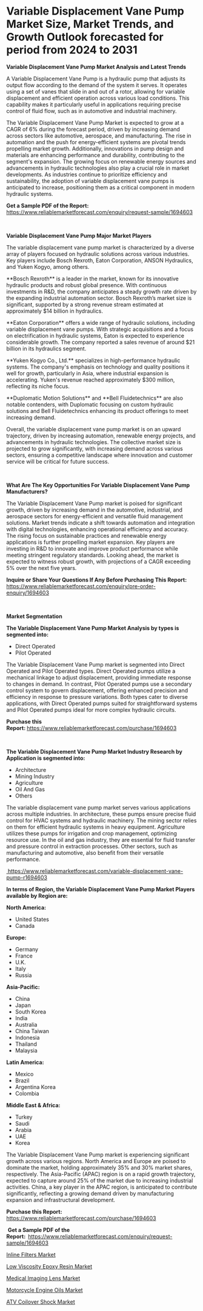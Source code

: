 <p><h1>Variable Displacement Vane Pump Market Size, Market Trends, and Growth Outlook forecasted for period from 2024 to 2031</h1></p><p><strong>Variable Displacement Vane Pump Market Analysis and Latest Trends</strong></p>
<p><p>A Variable Displacement Vane Pump is a hydraulic pump that adjusts its output flow according to the demand of the system it serves. It operates using a set of vanes that slide in and out of a rotor, allowing for variable displacement and efficient operation across various load conditions. This capability makes it particularly useful in applications requiring precise control of fluid flow, such as in automotive and industrial machinery.</p><p>The Variable Displacement Vane Pump Market is expected to grow at a CAGR of 6% during the forecast period, driven by increasing demand across sectors like automotive, aerospace, and manufacturing. The rise in automation and the push for energy-efficient systems are pivotal trends propelling market growth. Additionally, innovations in pump design and materials are enhancing performance and durability, contributing to the segment's expansion. The growing focus on renewable energy sources and advancements in hydraulic technologies also play a crucial role in market developments. As industries continue to prioritize efficiency and sustainability, the adoption of variable displacement vane pumps is anticipated to increase, positioning them as a critical component in modern hydraulic systems.</p></p>
<p><strong>Get a Sample PDF of the Report:&nbsp;</strong> <a href="https://www.reliablemarketforecast.com/enquiry/request-sample/1694603?utm_campaign=1097&utm_medium=2&utm_source=Github&utm_content=ia&utm_term=17122024&utm_id=variable-displacement-vane-pump">https://www.reliablemarketforecast.com/enquiry/request-sample/1694603</a></p>
<p>&nbsp;</p>
<p><strong>Variable Displacement Vane Pump Major Market Players</strong></p>
<p><p>The variable displacement vane pump market is characterized by a diverse array of players focused on hydraulic solutions across various industries. Key players include Bosch Rexroth, Eaton Corporation, ANSON Hydraulics, and Yuken Kogyo, among others. </p><p>**Bosch Rexroth** is a leader in the market, known for its innovative hydraulic products and robust global presence. With continuous investments in R&D, the company anticipates a steady growth rate driven by the expanding industrial automation sector. Bosch Rexroth’s market size is significant, supported by a strong revenue stream estimated at approximately $14 billion in hydraulics.</p><p>**Eaton Corporation** offers a wide range of hydraulic solutions, including variable displacement vane pumps. With strategic acquisitions and a focus on electrification in hydraulic systems, Eaton is expected to experience considerable growth. The company reported a sales revenue of around $21 billion in its hydraulics segment.</p><p>**Yuken Kogyo Co., Ltd.** specializes in high-performance hydraulic systems. The company's emphasis on technology and quality positions it well for growth, particularly in Asia, where industrial expansion is accelerating. Yuken's revenue reached approximately $300 million, reflecting its niche focus.</p><p>**Duplomatic Motion Solutions** and **Bell Fluidetechnics** are also notable contenders, with Duplomatic focusing on custom hydraulic solutions and Bell Fluidetechnics enhancing its product offerings to meet increasing demand.</p><p>Overall, the variable displacement vane pump market is on an upward trajectory, driven by increasing automation, renewable energy projects, and advancements in hydraulic technologies. The collective market size is projected to grow significantly, with increasing demand across various sectors, ensuring a competitive landscape where innovation and customer service will be critical for future success.</p></p>
<p>&nbsp;</p>
<p><strong>What Are The Key Opportunities For Variable Displacement Vane Pump Manufacturers?</strong></p>
<p><p>The Variable Displacement Vane Pump market is poised for significant growth, driven by increasing demand in the automotive, industrial, and aerospace sectors for energy-efficient and versatile fluid management solutions. Market trends indicate a shift towards automation and integration with digital technologies, enhancing operational efficiency and accuracy. The rising focus on sustainable practices and renewable energy applications is further propelling market expansion. Key players are investing in R&D to innovate and improve product performance while meeting stringent regulatory standards. Looking ahead, the market is expected to witness robust growth, with projections of a CAGR exceeding 5% over the next five years.</p></p>
<p><strong>Inquire or Share Your Questions If Any Before Purchasing This Report:</strong> <a href="https://www.reliablemarketforecast.com/enquiry/pre-order-enquiry/1694603?utm_campaign=1097&utm_medium=2&utm_source=Github&utm_content=ia&utm_term=17122024&utm_id=variable-displacement-vane-pump">https://www.reliablemarketforecast.com/enquiry/pre-order-enquiry/1694603</a></p>
<p>&nbsp;</p>
<p><strong>Market Segmentation</strong></p>
<p><strong>The Variable Displacement Vane Pump Market Analysis by types is segmented into:</strong></p>
<p><ul><li>Direct Operated</li><li>Pilot Operated</li></ul></p>
<p><p>The Variable Displacement Vane Pump market is segmented into Direct Operated and Pilot Operated types. Direct Operated pumps utilize a mechanical linkage to adjust displacement, providing immediate response to changes in demand. In contrast, Pilot Operated pumps use a secondary control system to govern displacement, offering enhanced precision and efficiency in response to pressure variations. Both types cater to diverse applications, with Direct Operated pumps suited for straightforward systems and Pilot Operated pumps ideal for more complex hydraulic circuits.</p></p>
<p><strong>Purchase this Report:&nbsp;</strong><a href="https://www.reliablemarketforecast.com/purchase/1694603?utm_campaign=1097&utm_medium=2&utm_source=Github&utm_content=ia&utm_term=17122024&utm_id=variable-displacement-vane-pump">https://www.reliablemarketforecast.com/purchase/1694603</a></p>
<p>&nbsp;</p>
<p><strong>The Variable Displacement Vane Pump Market Industry Research by Application is segmented into:</strong></p>
<p><ul><li>Architecture</li><li>Mining Industry</li><li>Agriculture</li><li>Oil And Gas</li><li>Others</li></ul></p>
<p><p>The variable displacement vane pump market serves various applications across multiple industries. In architecture, these pumps ensure precise fluid control for HVAC systems and hydraulic machinery. The mining sector relies on them for efficient hydraulic systems in heavy equipment. Agriculture utilizes these pumps for irrigation and crop management, optimizing resource use. In the oil and gas industry, they are essential for fluid transfer and pressure control in extraction processes. Other sectors, such as manufacturing and automotive, also benefit from their versatile performance.</p></p>
<p><a href="https://www.reliablemarketforecast.com/variable-displacement-vane-pump-r1694603?utm_campaign=1097&utm_medium=2&utm_source=Github&utm_content=ia&utm_term=17122024&utm_id=variable-displacement-vane-pump">&nbsp;https://www.reliablemarketforecast.com/variable-displacement-vane-pump-r1694603</a></p>
<p><strong>In terms of Region, the Variable Displacement Vane Pump Market Players available by Region are:</strong></p>
<p>
    <p> <strong> North America: </strong>
        <ul>
            <li>United States</li>
            <li>Canada</li>
        </ul>
        </p> 
    <p> <strong> Europe: </strong>
        <ul>
            <li>Germany</li>
            <li>France</li>
            <li>U.K.</li>
            <li>Italy</li>
            <li>Russia</li>
        </ul>
        </p> 
    <p> <strong> Asia-Pacific: </strong>
        <ul>
            <li>China</li>
            <li>Japan</li>
            <li>South Korea</li>
            <li>India</li>
            <li>Australia</li>
            <li>China Taiwan</li>
            <li>Indonesia</li>
            <li>Thailand</li>
            <li>Malaysia</li>
        </ul>
        </p> 
    <p> <strong> Latin America: </strong>
        <ul>
            <li>Mexico</li>
            <li>Brazil</li>
            <li>Argentina Korea</li>
            <li>Colombia</li>
        </ul>
        </p> 
    <p> <strong> Middle East & Africa: </strong>
        <ul>
            <li>Turkey</li>
            <li>Saudi</li>
            <li>Arabia</li>
            <li>UAE</li>
            <li>Korea</li>
        </ul>
    </p>
    </p>
<p><p>The Variable Displacement Vane Pump market is experiencing significant growth across various regions. North America and Europe are poised to dominate the market, holding approximately 35% and 30% market shares, respectively. The Asia-Pacific (APAC) region is on a rapid growth trajectory, expected to capture around 25% of the market due to increasing industrial activities. China, a key player in the APAC region, is anticipated to contribute significantly, reflecting a growing demand driven by manufacturing expansion and infrastructural development.</p></p>
<p><strong>Purchase this Report: </strong><a href="https://www.reliablemarketforecast.com/purchase/1694603?utm_campaign=1097&utm_medium=2&utm_source=Github&utm_content=ia&utm_term=17122024&utm_id=variable-displacement-vane-pump">https://www.reliablemarketforecast.com/purchase/1694603</a></p>
<p>&nbsp;<strong>Get a Sample PDF of the Report:&nbsp;&nbsp;</strong><a href="https://www.reliablemarketforecast.com/enquiry/request-sample/1694603?utm_campaign=1097&utm_medium=2&utm_source=Github&utm_content=ia&utm_term=17122024&utm_id=variable-displacement-vane-pump">https://www.reliablemarketforecast.com/enquiry/request-sample/1694603</a></p>
<p><strong></strong></p>
<p><p><a href="https://github.com/yoshih12/Market-Research-Report-List-4/blob/main/inline-filters-market.md?utm_campaign=1097&utm_medium=2&utm_source=Github&utm_content=ia&utm_term=17122024&utm_id=variable-displacement-vane-pump">Inline Filters Market</a></p><p><a href="https://www.linkedin.com/pulse/low-viscosity-epoxy-resin-market-report-expected-cagr-y7vle?utm_campaign=1097&utm_medium=2&utm_source=Github&utm_content=ia&utm_term=17122024&utm_id=variable-displacement-vane-pump">Low Viscosity Epoxy Resin Market</a></p><p><a href="https://www.linkedin.com/pulse/in-depth-medical-imaging-lens-market-review-size-share-yhlbf?utm_campaign=1097&utm_medium=2&utm_source=Github&utm_content=ia&utm_term=17122024&utm_id=variable-displacement-vane-pump">Medical Imaging Lens Market</a></p><p><a href="https://www.linkedin.com/pulse/motorcycle-engine-oils-market-analysis-report-comprehensive-ny8pe?utm_campaign=1097&utm_medium=2&utm_source=Github&utm_content=ia&utm_term=17122024&utm_id=variable-displacement-vane-pump">Motorcycle Engine Oils Market</a></p><p><a href="https://github.com/ryanbell8967/Market-Research-Report-List-1/blob/main/atv-coilover-shock-market.md?utm_campaign=1097&utm_medium=2&utm_source=Github&utm_content=ia&utm_term=17122024&utm_id=variable-displacement-vane-pump">ATV Coilover Shock Market</a></p></p>